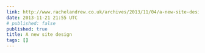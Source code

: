 ```yaml
---
link: http://www.rachelandrew.co.uk/archives/2013/11/04/a-new-site-design/
date: 2013-11-21 21:55 UTC
# published: false
published: true
title: A new site design
tags: []
---
```




